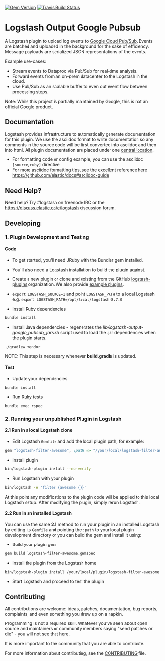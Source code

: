 [![Gem Version](https://badge.fury.io/rb/logstash-output-google_pubsub.svg)](https://badge.fury.io/rb/logstash-output-google_pubsub)
[![Travis Build Status](https://travis-ci.com/logstash-plugins/logstash-output-google_pubsub.svg)](https://travis-ci.com/logstash-plugins/logstash-output-google_pubsub)


# Logstash Output Google Pubsub

A Logstash plugin to upload log events to [Google Cloud Pub/Sub](https://cloud.google.com/pubsub/).
Events are batched and uploaded in the background for the sake of efficiency.
Message payloads are serialized JSON representations of the events.

Example use-cases:

 * Stream events to Dataproc via Pub/Sub for real-time analysis.
 * Forward events from an on-prem datacenter to the Logstash in the cloud.
 * Use Pub/Sub as an scalable buffer to even out event flow between processing steps.

Note: While this project is partially maintained by Google, this is not an official Google product.

## Documentation

Logstash provides infrastructure to automatically generate documentation for this plugin. We use the asciidoc format to write documentation so any comments in the source code will be first converted into asciidoc and then into html. All plugin documentation are placed under one [central location](http://www.elastic.co/guide/en/logstash/current/).

- For formatting code or config example, you can use the asciidoc `[source,ruby]` directive
- For more asciidoc formatting tips, see the excellent reference here https://github.com/elastic/docs#asciidoc-guide

## Need Help?

Need help? Try #logstash on freenode IRC or the https://discuss.elastic.co/c/logstash discussion forum.

## Developing

### 1. Plugin Development and Testing

#### Code

- To get started, you'll need JRuby with the Bundler gem installed.
- You'll also need a Logstash installation to build the plugin against.

- Create a new plugin or clone and existing from the GitHub [logstash-plugins](https://github.com/logstash-plugins) organization. We also provide [example plugins](https://github.com/logstash-plugins?query=example).

- `export LOGSTASH_SOURCE=1` and point `LOGSTASH_PATH` to a local Logstash
  e.g. `export LOGSTASH_PATH=/opt/local/logstash-8.7.0`

- Install Ruby dependencies
```sh
bundle install
```

- Install Java dependencies - regenerates the *lib/logstash-output-google_pubsub_jars.rb*
  script used to load the .jar dependencies when the plugin starts.
```sh
./gradlew vendor
```
  NOTE: This step is necessary whenever **build.gradle** is updated.

#### Test

- Update your dependencies

```sh
bundle install
```

- Run Ruby tests

```sh
bundle exec rspec
```

### 2. Running your unpublished Plugin in Logstash

#### 2.1 Run in a local Logstash clone

- Edit Logstash `Gemfile` and add the local plugin path, for example:
```ruby
gem "logstash-filter-awesome", :path => "/your/local/logstash-filter-awesome"
```
- Install plugin
```sh
bin/logstash-plugin install --no-verify
```
- Run Logstash with your plugin
```sh
bin/logstash -e 'filter {awesome {}}'
```
At this point any modifications to the plugin code will be applied to this local Logstash setup. After modifying the plugin, simply rerun Logstash.

#### 2.2 Run in an installed Logstash

You can use the same **2.1** method to run your plugin in an installed Logstash by editing its `Gemfile` and pointing the `:path` to your local plugin development directory or you can build the gem and install it using:

- Build your plugin gem
```sh
gem build logstash-filter-awesome.gemspec
```
- Install the plugin from the Logstash home
```sh
bin/logstash-plugin install /your/local/plugin/logstash-filter-awesome.gem
```
- Start Logstash and proceed to test the plugin

## Contributing

All contributions are welcome: ideas, patches, documentation, bug reports, complaints, and even something you drew up on a napkin.

Programming is not a required skill. Whatever you've seen about open source and maintainers or community members  saying "send patches or die" - you will not see that here.

It is more important to the community that you are able to contribute.

For more information about contributing, see the [CONTRIBUTING](https://github.com/elastic/logstash/blob/master/CONTRIBUTING.md) file.
